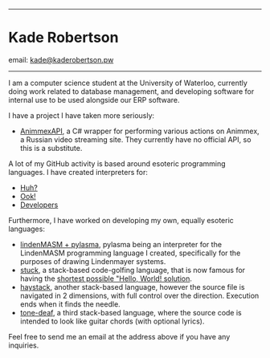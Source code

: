 ----------

# Kade Robertson

email: [kade@kaderobertson.pw](mailto:kade@kaderobertson.pw)

----------

I am a computer science student at the University of Waterloo, currently doing work related to database 
management, and developing software for internal use to be used alongside our ERP software.

I have a project I have taken more seriously:

  - [AnimmexAPI](https://github.com/kade-robertson/AnimmexAPI), a C# wrapper for performing various actions 
    on Animmex, a Russian video streaming site. They currently have no official API, so this is a substitute.

 
A lot of my GitHub activity is based around esoteric programming languages. I have created interpreters for:

  - [Huh?](https://github.com/kade-robertson/pythuhn)
  - [Ook!](https://github.com/kade-robertson/pythook)
  - [Developers](https://github.com/kade-robertson/pydevelopers)


Furthermore, I have worked on developing my own, equally esoteric languages:

  - [lindenMASM + pylasma](https://github.com/kade-robertson/pylasma), pylasma being an interpreter for the
    LindenMASM programming language I created, specifically for the purposes of drawing Lindenmayer systems.
  - [stuck](https://github.com/kade-robertson/stuck), a stack-based code-golfing language, that is now famous
    for having the [shortest possible "Hello, World! solution](http://codegolf.stackexchange.com/a/55425).
  - [haystack](https://github.com/kade-robertson/haystack), another stack-based language, however the source
    file is navigated in 2 dimensions, with full control over the direction. Execution ends when it finds the needle.
  - [tone-deaf](https://github.com/kade-robertson/tone-deaf), a third stack-based language, where the source
    code is intended to look like guitar chords (with optional lyrics).


Feel free to send me an email at the address above if you have any inquiries.

